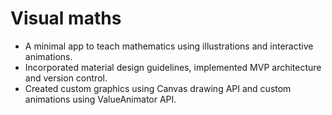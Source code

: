 # Visual maths
- A minimal app to teach mathematics using illustrations and interactive animations.
- Incorporated material design guidelines, implemented MVP architecture and version control. 
- Created custom graphics using Canvas drawing API and custom animations using ValueAnimator API.
